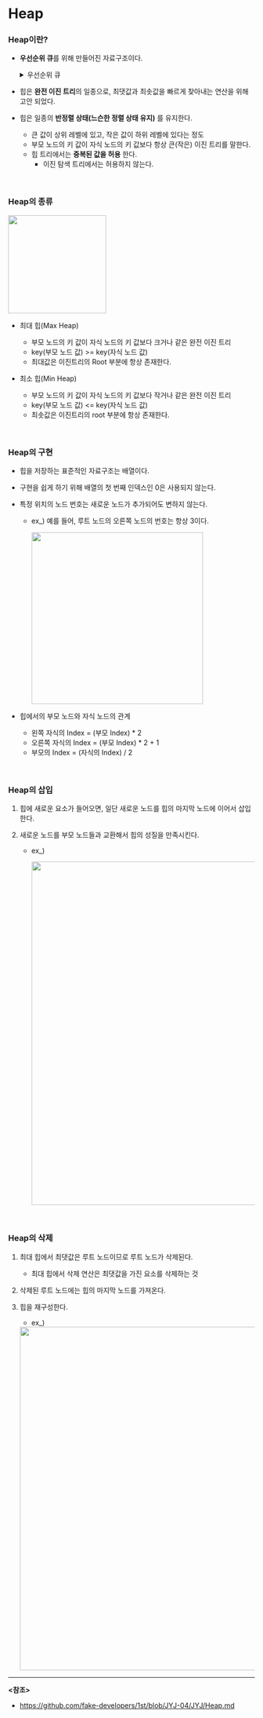 # Heap

### Heap이란?

- **우선순위 큐**를 위해 만들어진 자료구조이다.

   <details>
      <summary> 우선순위 큐 </summary>

     * 우선순위의 개념에 큐를 도입한 자료구조

     * 데이터들이 우선순위를 가지고 있고, 우선순위가 높은 데이터가 먼저 나간다.

          <img src="https://user-images.githubusercontent.com/58902042/106144929-3f5f0280-61b8-11eb-9260-d1ae4531a6f7.PNG" height =80>

     * 우선순위 큐는 배열, 연결리스트 힙으로 구현 가능하다.

        <img src="https://user-images.githubusercontent.com/58902042/106145199-9664d780-61b8-11eb-86d9-8d09b7ad25dc.PNG" height=130>

     * **힙으로 구현하는 것이 가장 효율적**이다.
   </details>

- 힙은 **완전 이진 트리**의 일종으로, 최댓값과 최솟값을 빠르게 찾아내는 연산을 위해 고안 되었다.
- 힙은 일종의 **반정렬 상태(느슨한 정렬 상태 유지)** 를 유지한다.
  - 큰 값이 상위 레벨에 있고, 작은 값이 하위 레벨에 있다는 정도
  - 부모 노드의 키 값이 자식 노드의 키 값보다 항상 큰(작은) 이진 트리를 말한다.
  - 힙 트리에서는 **중복된 값을 허용** 한다.
    - 이진 탐색 트리에서는 허용하지 않는다.

<br>

### Heap의 종류

<img src="https://user-images.githubusercontent.com/58902042/106146322-e3957900-61b9-11eb-9fc2-bdfb53b31249.PNG" height=200>

- 최대 힙(Max Heap)
  - 부모 노드의 키 값이 자식 노드의 키 값보다 크거나 같은 완전 이진 트리
  - key(부모 노드 값) >= key(자식 노드 값)
  - 최대값은 이진트리의 Root 부분에 항상 존재한다.

- 최소 힙(Min Heap)
  - 부모 노드의 키 값이 자식 노드의 키 값보다 작거나 같은 완전 이진 트리
  - key(부모 노드 값) <= key(자식 노드 값)
  - 최솟값은 이진트리의 root 부분에 항상 존재한다.

<br>

### Heap의 구현

- 힙을 저장하는 표준적인 자료구조는 배열이다.

- 구현을 쉽게 하기 위해 배열의 첫 번째 인덱스인 0은 사용되지 않는다.

- 특정 위치의 노드 번호는 새로운 노드가 추가되어도 변하지 않는다.

  - ex_) 예를 들어, 루트 노드의 오른쪽 노드의 번호는 항상 3이다.

    <img src="https://user-images.githubusercontent.com/58902042/106147632-6f5bd500-61bb-11eb-8f67-44cc8d1dfd52.PNG" height=350>

- 힙에서의 부모 노드와 자식 노드의 관계
  - 왼쪽 자식의 Index = (부모 Index) * 2
  - 오른쪽 자식의 Index = (부모 Index) * 2 + 1
  - 부모의 Index = (자식의 Index) / 2

<br>

### Heap의 삽입

1. 힙에 새로운 요소가 들어오면, 일단 새로운 노드를 힙의 마지막 노드에 이어서 삽입한다.

2. 새로운 노드를 부모 노드들과 교환해서 힙의 성질을 만족시킨다.

   - ex_)

      <img src="https://user-images.githubusercontent.com/58902042/106148927-feb5b800-61bc-11eb-929a-b5456fbea417.PNG" height=700>


<br>

### Heap의 삭제

1. 최대 힙에서 최댓값은 루트 노드이므로 루트 노드가 삭제된다.

   - 최대 힙에서 삭제 연산은 최댓값을 가진 요소를 삭제하는 것

2. 삭제된 루트 노드에는 힙의 마지막 노드를 가져온다.

3. 힙을 재구성한다.

   - ex_)

   <img src="https://user-images.githubusercontent.com/58902042/106350158-17d27c00-6317-11eb-9c87-53fba924ece4.PNG" height=700>





-------------

**<참조>**

- https://github.com/fake-developers/1st/blob/JYJ-04/JYJ/Heap.md
